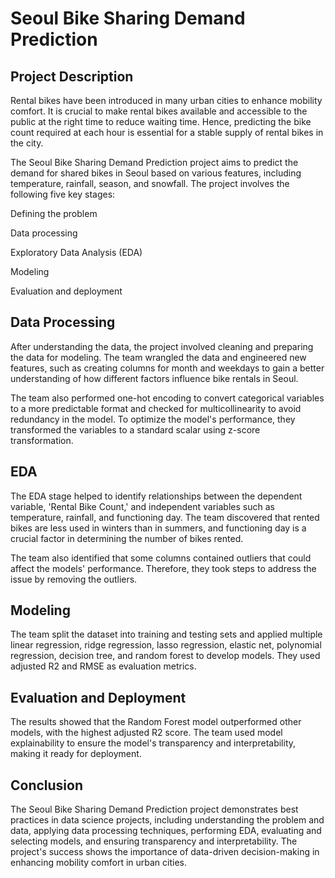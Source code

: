 
# Seoul Bike Sharing Demand Prediction 

## Project Description
Rental bikes have been introduced in many urban cities to enhance mobility comfort. It is crucial to make rental bikes available and accessible to the public at the right time to reduce waiting time. Hence, predicting the bike count required at each hour is essential for a stable supply of rental bikes in the city.

The Seoul Bike Sharing Demand Prediction project aims to predict the demand for shared bikes in Seoul based on various features, including temperature, rainfall, season, and snowfall. The project involves the following five key stages:

Defining the problem

Data processing

Exploratory Data Analysis (EDA)

Modeling

Evaluation and deployment

## Data Processing
After understanding the data, the project involved cleaning and preparing the data for modeling. The team wrangled the data and engineered new features, such as creating columns for month and weekdays to gain a better understanding of how different factors influence bike rentals in Seoul.

The team also performed one-hot encoding to convert categorical variables to a more predictable format and checked for multicollinearity to avoid redundancy in the model. To optimize the model's performance, they transformed the variables to a standard scalar using z-score transformation.

## EDA
The EDA stage helped to identify relationships between the dependent variable, 'Rental Bike Count,' and independent variables such as temperature, rainfall, and functioning day. The team discovered that rented bikes are less used in winters than in summers, and functioning day is a crucial factor in determining the number of bikes rented.

The team also identified that some columns contained outliers that could affect the models' performance. Therefore, they took steps to address the issue by removing the outliers.

## Modeling
The team split the dataset into training and testing sets and applied multiple linear regression, ridge regression, lasso regression, elastic net, polynomial regression, decision tree, and random forest to develop models. They used adjusted R2 and RMSE as evaluation metrics.

## Evaluation and Deployment
The results showed that the Random Forest model outperformed other models, with the highest adjusted R2 score. The team used model explainability to ensure the model's transparency and interpretability, making it ready for deployment.

## Conclusion
The Seoul Bike Sharing Demand Prediction project demonstrates best practices in data science projects, including understanding the problem and data, applying data processing techniques, performing EDA, evaluating and selecting models, and ensuring transparency and interpretability. The project's success shows the importance of data-driven decision-making in enhancing mobility comfort in urban cities.
